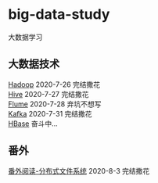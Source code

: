 # big-data-study
大数据学习

## 大数据技术
[Hadoop](note/HADOOP-README.md) 2020-7-26 完结撒花  
[Hive](note/HIVE-README.md)  2020-7-27 完结撒花  
[Flume](note/FLUME-README.md)  2020-7-28 弃坑不想写  
[Kafka](note/KAFKA-README.md)  2020-7-31 完结撒花  
[HBase](note/HBASE-README.md)  奋斗中...  


## 番外
[番外阅读-分布式文件系统](note/番外阅读-分布式文件系统.md) 2020-8-3 完结撒花